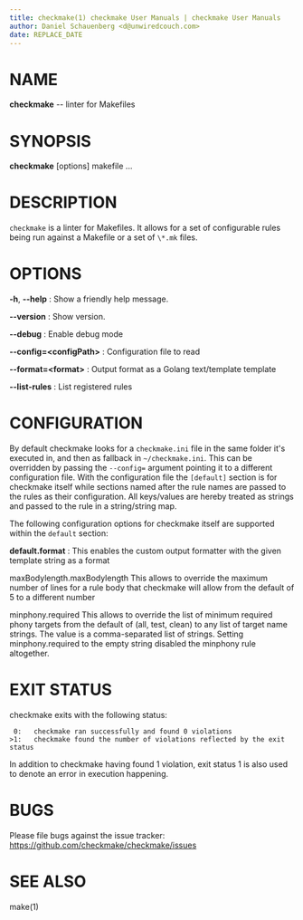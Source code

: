 ```yaml
---
title: checkmake(1) checkmake User Manuals | checkmake User Manuals
author: Daniel Schauenberg <d@unwiredcouch.com>
date: REPLACE_DATE
---
```


# NAME
**checkmake** -- linter for Makefiles

# SYNOPSIS

**checkmake** \[options\] makefile ...

# DESCRIPTION
`checkmake` is a linter for Makefiles. It allows for a set of
configurable rules being run against a Makefile or a set of `\*.mk` files.

# OPTIONS

**-h**, **--help**
:    Show a friendly help message.

**--version**
:    Show version.

**--debug**
:    Enable debug mode

**--config=\<configPath\>**
:    Configuration file to read

**--format=\<format\>**
:    Output format as a Golang text/template template

**--list-rules**
:    List registered rules

# CONFIGURATION
By default checkmake looks for a `checkmake.ini` file in the same
folder it's executed in, and then as fallback in `~/checkmake.ini`.
This can be overridden by passing the `--config=` argument pointing it
to a different configuration file. With the configuration file the
`[default]` section is for checkmake itself while sections named after
the rule names are passed to the rules as their configuration. All
keys/values are hereby treated as strings and passed to the rule in a
string/string map.

The following configuration options for checkmake itself are supported within
the `default` section:

**default.format**
:    This enables the custom output formatter with the given template string
as a format

maxBodylength.maxBodylength
    This allows to override the maximum number of lines for a rule body
    that checkmake will allow from the default of 5  to a different number

minphony.required
    This allows to override the list of minimum required phony targets
    from the default of (all, test, clean) to any list of target name strings.
    The value is a comma-separated list of strings.
    Setting minphony.required to the empty string disabled the minphony rule altogether.



# EXIT STATUS
checkmake exits with the following status:

```
 0:   checkmake ran successfully and found 0 violations
>1:   checkmake found the number of violations reflected by the exit status
```

In addition to checkmake having found 1 violation, exit status 1 is also used
to denote an error in execution happening.

# BUGS
Please file bugs against the issue tracker:
https://github.com/checkmake/checkmake/issues

# SEE ALSO
make(1)

